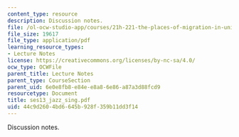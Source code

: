 ```yaml
---
content_type: resource
description: Discussion notes.
file: /ol-ocw-studio-app/courses/21h-221-the-places-of-migration-in-united-states-history-fall-2006/44c9d2604bd6645b928f359b11dd3f14_ses13_jazz_sing.pdf
file_size: 19617
file_type: application/pdf
learning_resource_types:
- Lecture Notes
license: https://creativecommons.org/licenses/by-nc-sa/4.0/
ocw_type: OCWFile
parent_title: Lecture Notes
parent_type: CourseSection
parent_uid: 6e0e8fb8-e84e-e8a8-6e86-a87a3d88fcd9
resourcetype: Document
title: ses13_jazz_sing.pdf
uid: 44c9d260-4bd6-645b-928f-359b11dd3f14
---
```

Discussion notes.